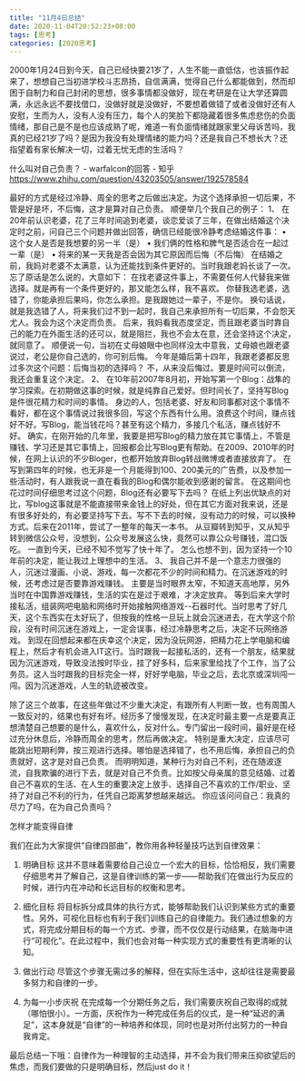 ```yaml
---
title: "11月4日总结"
date: 2020-11-04T20:52:23+08:00
tags: [思考]
categories: [2020思考]
---
```


2000年1月24日到今天，自己已经快要21岁了，人生不能一直低估，也该振作起来了，想想自己当初进学校斗志昂扬，自信满满，觉得自己什么都能做到，然而却困于自制力和自己封闭的思想，很多事情都没做好，现在考研是在让大学还算圆满，永远永远不要找借口，没做好就是没做好，不要想着做错了或者没做好还有人安慰，生而为人，没有人没有压力，每个人的笑脸下都隐藏着很多焦虑悲伤的负面情绪，那自己是不是也应该成熟了呢，难道一有负面情绪就跟家里父母诉苦吗，我真的已经21岁了吗？是因为我没有处理情绪的能力吗？还是我自己不想长大？还指望着有家长解决一切，过着无忧无虑的生活吗？



什么叫对自己负责？ - warfalcon的回答 - 知乎 https://www.zhihu.com/question/43203505/answer/192578584

最好的方式是经过冷静、周全的思考之后做出决定。为这个选择承担一切后果，不管是好是坏，不后悔，这才是算对自己负责。
顺便举几个我自己的例子：
1、
在20年前认识老婆，花了三年时间追到老婆，谈恋爱谈了三年，在做出结婚这个决定时之前，问自己三个问题并做出回答，确信已经能很冷静考虑结婚这件事：
• 这个女人是否是我想要的另一半（是）
• 我们俩的性格和脾气是否适合在一起过一辈（是）
• 将来的某一天我是否会因为其它原因而后悔（不后悔）
在结婚之前，我妈对老婆不太满意，认为还能找到条件更好的。当时我跟老妈长谈了一次。忘了原话是怎么说的，大意如下：
在找老婆这件事上，不需要任何人代替我来做选择。就是再有一个条件更好的，那又能怎么样，我不喜欢。
你替我选老婆，选错了，你能承担后果吗，你怎么承担。是我跟她过一辈子，不是你。
换句话说，就是我选错了人，将来我们过不到一起时，我自己来承担所有一切后果，不会怨天尤人。我会为这个决定而负责。
后来，我妈看我态度坚定，而且跟老婆当时靠自己的能力在外面生活的还可以，就是阻拦，我也不会太在意，还会坚持这个决定，就同意了。
顺便说一句，当初在丈母娘眼中也同样没太中意我，丈母娘也跟老婆说过，老公是你自己选的，你可别后悔。
今年是婚后第十四年，我跟老婆都反思过多次这个问题：后悔当初的选择吗？
不，从来没后悔过。要是时间可以倒流，我还会重复这个决定。
2、
在10年前2007年8月初，开始写第一个Blog：战隼的学习探索。在初期做这事的时候，就是纯靠自己爱好。但时间长了，坚持写Blog是件很花精力和时间的事情。
身边的人，包括老婆、好友和同事都对这个事情不看好，都在这个事情说过我很多回，写这个东西有什么用。浪费这个时间，赚点钱好不好。写Blog，能当钱花吗？甚至有这个精力，多接几个私活，赚点钱好不好。
确实，在刚开始的几年里，我要是把写Blog的精力放在其它事情上，不管是赚钱、学习还是其它事情上，回报都会比写Blog更有帮助。在2009、2010年的时候，在网上认识的不少Bloger，也都开始放弃Blog转战微博或者直接放弃了。
在写到第四年的时候，也无非是一个月能得到100、200美元的广告费，以及参加一些活动时，有人跟我说一直在看我的Blog和偶尔能收到感谢的留言。
在这期间也花过时间仔细思考过这个问题，Blog还有必要写下去吗？
在纸上列出优缺点的对比，写blog这事就是不能直接带来金钱上的好处，但在其它方面对我来说，还是有很多好处的，有必要坚持写下去。写不下去的时候，没有动力的时候，可以换种方式。后来在2011年，尝试了一整年的每天一本书。
从豆瓣转到知乎，又从知乎转到微信公众号，没想到，公众号发展这么快，竟然可以靠公众号赚钱，混口饭吃。
一直到今天，已经不知不觉写了快十年了。
怎么也想不到，因为坚持一个10年前的决定，能让我过上理想中的生活。
3、
我自己并不是一个意志力很强的人，沉迷过漫画、小说、游戏，每一次都花不少的时间和精力。在沉迷游戏的时候，还考虑过是否要靠游戏赚钱。 主要是当时眼界太窄，不知道天高地厚，另外当时在中国靠游戏赚钱，生活的实在是过于艰难，才决定放弃。
等到后来大学时接私活，组装网吧电脑和网络时开始接触网络游戏--石器时代。当时思考了好几天，这个东西实在太好玩了，但按我的性格一旦玩上就会沉迷进去，在大学这个阶段，没有时间沉迷在游戏上，一定会误事，经过冷静思考之后，决定不玩网络游戏。
到现在回想起来都在庆幸这个决定，因为没玩网游，把精力花上学电脑和编程上，然后才有机会进入IT这行。当时跟我一起接私活的，还有一个朋友，结果就因为沉迷游戏，导致没法按时毕业，挂了好多科，后来家里给找了个工作，当了公务员。这人当时跟我的目标完全一样，好好学电脑，毕业之后，去北京或深圳闯一闯。因为沉迷游戏，人生的轨迹被改变。

除了这三个故事，在这些年做过不少重大决定，有跟所有人判断一致，也有周围人一致反对的，结果也有好有坏。经历多了慢慢发现，在决定时最主要一点是要真正想清楚自己想要的是什么，喜欢什么，反对什么。专门留出一段时间，最好是在经过充分休息后，冷静而周全的思考，然后再做决定。
特别是重大决定，应该尽可能跳出短期利弊，按三观进行选择。哪怕是选择错了，也不用后悔，承担自己的负责就好，这才是对自己负责。
而明明知道，某种行为对自己不利，还在随波逐流，自我欺骗的进行下去，就是对自己不负责。比如按父母亲属的意见结婚、过着自己不喜欢的生活、在人生的重要决定上放手、选择自己不喜欢的工作/职业、坚持了对自己不利的行为，任凭自己距离梦想越来越远。
你应该问问自己：我真的尽力了吗，在为自己负责吗？

怎样才能变得自律

我们在此为大家提供“自律四部曲”，教你用各种轻量技巧达到自律效果：

1. 明确目标
这并不意味着需要给自己设立一个宏大的目标，恰恰相反，我们需要仔细思考并了解自己，这是自律训练的第一步——帮助我们在做出行为反应的时候，进行内在冲动和长远目标的权衡和思考。

2. 细化目标
将目标拆分成具体的执行方式，能够帮助我们认识到某些方式的重要性。另外，可视化目标也有利于我们训练自己的自律能力。我们通过想象的方式，将完成分期目标的每一个方式、步骤，而不仅仅是行动结果，在脑海中进行“可视化”。在此过程中，我们也会对每一种实现方式的重要性有更清晰的认知。

3. 做出行动
尽管这个步骤无需过多的解释，但在实际生活中，这却往往是需要最多努力和自律的一步。

4. 为每一小步庆祝
在完成每一个分期任务之后，我们需要庆祝自己取得的成就（哪怕很小）。一方面，庆祝作为一种完成任务后的仪式，是一种“延迟的满足”，这本身就是“自律”的一种培养和体现，同时也是对所付出努力的一种自我肯定。

最后总结一下哦：自律作为一种理智的主动选择，并不会为我们带来压抑欲望后的焦虑，而我们要做的只是明确目标，然后just do it！